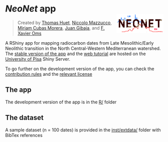# ***NeoNet*** app <br> <img src="doc/img/neonet.png" width='150px' align="right"/>
> Created by [Thomas Huet](mailto:thomashuet7@gmail.com), [Niccolo Mazzucco](mailto:niccolo.mazzucco@unipi.it), [Miriam Cubas Morera](mailto:mcubas.morera@gmail.com), [Juan Gibaja](jfgibaja@gmail.com), and [F. Xavier Oms](oms@ub.edu)

A RShiny app for mapping radiocarbon dates from Late Mesolithic/Early Neolithic transition in the North Central-Western Mediterranean watershed. The [stable version of the app](http://shinyserver.cfs.unipi.it:3838/C14/) and the [web tutorial](http://shinyserver.cfs.unipi.it:3838/neonet/index.html) are hosted on the [University of Pisa](https://www.unipi.it/index.php/english) Shiny Server.

To go further on the development version of the app, you can check the [contribution rules](https://github.com/zoometh/neonet/blob/master/github/CONTRIBUTING.md) and the [relevant license](https://github.com/zoometh/neonet/blob/master/LICENSE)

## The app

The development version of the app is in the [R/](https://github.com/zoometh/neonet/tree/main/R) folder

## The dataset

A sample dataset (n = 100 dates) is provided in the [inst/extdata/](https://github.com/zoometh/neonet/tree/main/inst/extdata) folder with BibTex references
